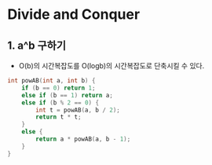 # Divide and Conquer

## 1. a^b 구하기
  - O(b)의 시간복잡도를 O(logb)의 시간복잡도로 단축시킬 수 있다.

```cpp
int powAB(int a, int b) {
	if (b == 0) return 1;
	else if (b == 1) return a;
	else if (b % 2 == 0) {
		int t = powAB(a, b / 2);
		return t * t;
	}
	else {
		return a * powAB(a, b - 1);
	}
}
```
